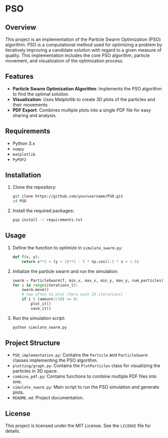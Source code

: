 # PSO

## Overview
This project is an implementation of the Particle Swarm Optimization (PSO) algorithm. PSO is a computational method used for optimizing a problem by iteratively improving a candidate solution with regard to a given measure of quality. This implementation includes the core PSO algorithm, particle movement, and visualization of the optimization process.

## Features
- **Particle Swarm Optimization Algorithm**: Implements the PSO algorithm to find the optimal solution.
- **Visualization**: Uses Matplotlib to create 3D plots of the particles and their movements.
- **PDF Export**: Combines multiple plots into a single PDF file for easy sharing and analysis.

## Requirements
- Python 3.x
- `numpy`
- `matplotlib`
- `PyPDF2`

## Installation
1. Clone the repository:
    ```sh
    git clone https://github.com/yourusername/PSO.git
    cd PSO
    ```
2. Install the required packages:
    ```sh
    pip install -r requirements.txt
    ```

## Usage
1. Define the function to optimize in `simulate_swarm.py`:
    ```python
    def f(x, y):
        return x**2 + (y + 1)**2 - 5 * np.cos(1.5 * x + 1.5)
    ```
2. Initialize the particle swarm and run the simulation:
    ```python
    swarm = ParticleSwarm(f, min_x, max_x, min_y, max_y, num_particles)
    for i in range(iterations_t):
        swarm.move()
        # how often to plot (here each 10 iterations)
        if i % (amount//10) == 0:
            plot_it()
            save_it()
    ```
3. Run the simulation script:
    ```sh
    python simulate_swarm.py
    ```

## Project Structure
- `PSO_implementation.py`: Contains the `Particle` and `ParticleSwarm` classes implementing the PSO algorithm.
- `plotting/graph.py`: Contains the `PlotParticles` class for visualizing the particles in 3D space.
- `combine_pdf.py`: Contains functions to combine multiple PDF files into one.
- `simulate_swarm.py`: Main script to run the PSO simulation and generate plots.
- `README.md`: Project documentation.

## License
This project is licensed under the MIT License. See the `LICENSE` file for details.